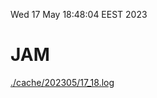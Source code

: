Wed 17 May 18:48:04 EEST 2023
# JAM
<a href='./cache/202305/17_18.log'>./cache/202305/17_18.log</a>
